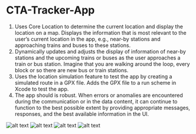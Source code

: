 # CTA-Tracker-App
1. Uses Core Location to determine the current location and display the location on a
map. Displays the information that is most relevant to the user’s current location in
the app, e.g., near-by stations and approaching trains and buses to these stations.
2. Dynamically updates and adjusts the display of information of near-by stations and the
upcoming trains or buses as the user approaches a train or bus station. Imagine that
you are walking around the loop, every block or so there are new bus or train stations.
3. Uses the location simulation feature to test the app by creating a simulated route in a
GPX file. Adds the GPX file to a run scheme in Xcode to test the app.
4. The app should is robust. When errors or anomalies are encountered during the
communication or in the data content, it can continue to function to the
best possible extent by providing appropriate messages, responses, and the best
available information in the UI. 

![alt text](https://github.com/cwill1/CTA-Tracker-App/blob/master/ctapic4.png)
![alt text](https://github.com/cwill1/CTA-Tracker-App/blob/master/ctapic2.png)
![alt text](https://github.com/cwill1/CTA-Tracker-App/blob/master/ctapic1.png)
![alt text](https://github.com/cwill1/CTA-Tracker-App/blob/master/ctapic3.png)

